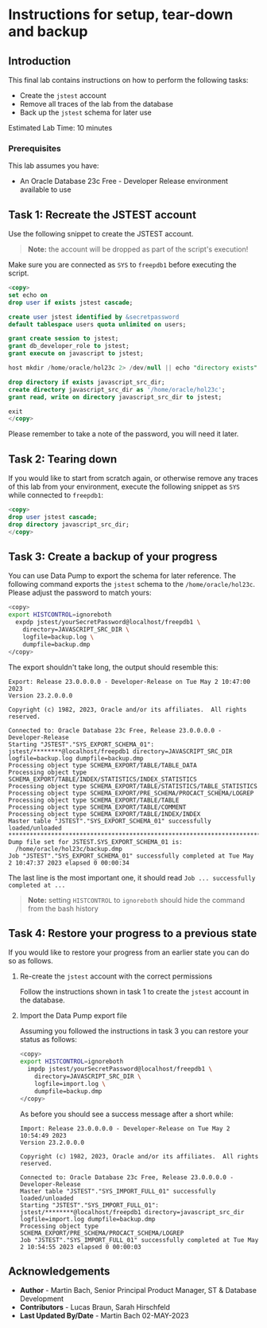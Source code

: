# Instructions for setup, tear-down and backup

## Introduction

This final lab contains instructions on how to perform the following tasks:

- Create the `jstest` account
- Remove all traces of the lab from the database
- Back up the `jstest` schema for later use

Estimated Lab Time: 10 minutes

### Prerequisites

This lab assumes you have:

- An Oracle Database 23c Free - Developer Release environment available to use

## Task 1: Recreate the JSTEST account

Use the following snippet to create the JSTEST account.

> **Note:** the account will be dropped as part of the script's execution!

Make sure you are connected as `SYS` to `freepdb1` before executing the script.

```sql
<copy>
set echo on
drop user if exists jstest cascade;

create user jstest identified by &secretpassword
default tablespace users quota unlimited on users;

grant create session to jstest;
grant db_developer_role to jstest;
grant execute on javascript to jstest;

host mkdir /home/oracle/hol23c 2> /dev/null || echo "directory exists"

drop directory if exists javascript_src_dir;
create directory javascript_src_dir as '/home/oracle/hol23c';
grant read, write on directory javascript_src_dir to jstest;

exit
</copy>
```

Please remember to take a note of the password, you will need it later.

## Task 2: Tearing down

If you would like to start from scratch again, or otherwise remove any traces of this lab from your environment, execute the following snippet as `SYS` while connected to `freepdb1`:

```sql
<copy>
drop user jstest cascade;
drop directory javascript_src_dir;
</copy>
```

## Task 3: Create a backup of your progress

You can use Data Pump to export the schema for later reference. The following command exports the `jstest` schema to the `/home/oracle/hol23c`. Please adjust the password to match yours:

```bash
<copy>
export HISTCONTROL=ignoreboth
  expdp jstest/yourSecretPassword@localhost/freepdb1 \
    directory=JAVASCRIPT_SRC_DIR \
    logfile=backup.log \
    dumpfile=backup.dmp
</copy>
```

The export shouldn't take long, the output should resemble this:

```
Export: Release 23.0.0.0.0 - Developer-Release on Tue May 2 10:47:00 2023
Version 23.2.0.0.0

Copyright (c) 1982, 2023, Oracle and/or its affiliates.  All rights reserved.

Connected to: Oracle Database 23c Free, Release 23.0.0.0.0 - Developer-Release
Starting "JSTEST"."SYS_EXPORT_SCHEMA_01":  jstest/********@localhost/freepdb1 directory=JAVASCRIPT_SRC_DIR logfile=backup.log dumpfile=backup.dmp 
Processing object type SCHEMA_EXPORT/TABLE/TABLE_DATA
Processing object type SCHEMA_EXPORT/TABLE/INDEX/STATISTICS/INDEX_STATISTICS
Processing object type SCHEMA_EXPORT/TABLE/STATISTICS/TABLE_STATISTICS
Processing object type SCHEMA_EXPORT/PRE_SCHEMA/PROCACT_SCHEMA/LOGREP
Processing object type SCHEMA_EXPORT/TABLE/TABLE
Processing object type SCHEMA_EXPORT/TABLE/COMMENT
Processing object type SCHEMA_EXPORT/TABLE/INDEX/INDEX
Master table "JSTEST"."SYS_EXPORT_SCHEMA_01" successfully loaded/unloaded
******************************************************************************
Dump file set for JSTEST.SYS_EXPORT_SCHEMA_01 is:
  /home/oracle/hol23c/backup.dmp
Job "JSTEST"."SYS_EXPORT_SCHEMA_01" successfully completed at Tue May 2 10:47:37 2023 elapsed 0 00:00:34
```

The last line is the most important one, it should read `Job ... successfully completed at ...`

> **Note:** setting `HISTCONTROL` to `ignoreboth` should hide the command from the bash history

## Task 4: Restore your progress to a previous state

If you would like to restore your progress from an earlier state you can do so as follows.

1. Re-create the `jstest` account with the correct permissions

    Follow the instructions shown in task 1 to create the `jstest` account in the database.

2. Import the Data Pump export file

    Assuming you followed the instructions in task 3 you can restore your status as follows:

    ```bash
    <copy>
    export HISTCONTROL=ignoreboth
      impdp jstest/yourSecretPassword@localhost/freepdb1 \
        directory=JAVASCRIPT_SRC_DIR \
        logfile=import.log \
        dumpfile=backup.dmp
    </copy>
    ```

    As before you should see a success message after a short while:

    ```
    Import: Release 23.0.0.0.0 - Developer-Release on Tue May 2 10:54:49 2023
    Version 23.2.0.0.0

    Copyright (c) 1982, 2023, Oracle and/or its affiliates.  All rights reserved.

    Connected to: Oracle Database 23c Free, Release 23.0.0.0.0 - Developer-Release
    Master table "JSTEST"."SYS_IMPORT_FULL_01" successfully loaded/unloaded
    Starting "JSTEST"."SYS_IMPORT_FULL_01":  jstest/********@localhost/freepdb1 directory=javascript_src_dir logfile=import.log dumpfile=backup.dmp 
    Processing object type SCHEMA_EXPORT/PRE_SCHEMA/PROCACT_SCHEMA/LOGREP
    Job "JSTEST"."SYS_IMPORT_FULL_01" successfully completed at Tue May 2 10:54:55 2023 elapsed 0 00:00:03
    ```

## Acknowledgements

- **Author** - Martin Bach, Senior Principal Product Manager, ST & Database Development
- **Contributors** -  Lucas Braun, Sarah Hirschfeld
- **Last Updated By/Date** - Martin Bach 02-MAY-2023
